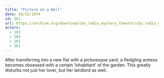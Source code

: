 ```yaml
---
title: "Picture on a Wall"
date: 10/15/1974
id: 161
url: https://archive.org/download/cbs_radio_mystery_theater/cbs_radio_mystery_theater-0151-0200.zip/cbs_radio_mystery_theater-0151-0200%2Fcbsrmt_0161_picture_on_a_wall.mp3
actors:
  - 183
  - 184
  - 163
  - 161
---
```

After transferring into a new flat with a picturesque yard, a fledgling actress becomes obsessed with a certain ’inhabitant’ of the garden. This greatly disturbs not just her lover, but her landlord as well.